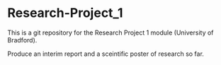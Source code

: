 # Research-Project_1

This is a git repository for the Research Project 1 module (University of Bradford).

Produce an interim report and a sceintific poster of research so far.
